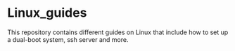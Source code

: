 # Linux_guides
This repository contains different guides on Linux that include how to set up a dual-boot system, ssh server and more.